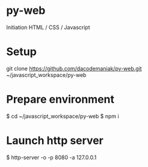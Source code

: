 # py-web
Initiation HTML / CSS / Javascript

# Setup
git clone https://github.com/dacodemaniak/py-web.git ~/javascript_workspace/py-web

# Prepare environment
$ cd ~/javascript_workspace/py-web
$ npm i

# Launch http server
$ http-server -o -p 8080 -a 127.0.0.1


